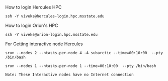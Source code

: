 How to login Hercules HPC
```
ssh -Y viveks@hercules-login.hpc.msstate.edu
```
How to login Orion's HPC
```
ssh -Y viveks@orion-login.hpc.msstate.edu
```
For Getting interactive node Hercules
```
srun --nodes 2 --ntasks-per-node 4 -A subarctic --time=00:10:00  --pty /bin/bash
```
```
srun --nodes 1 --ntasks-per-node 1 --time=00:10:00  --pty /bin/bash
```
``` Note: These Interactive nodes have no Internet connection ```

